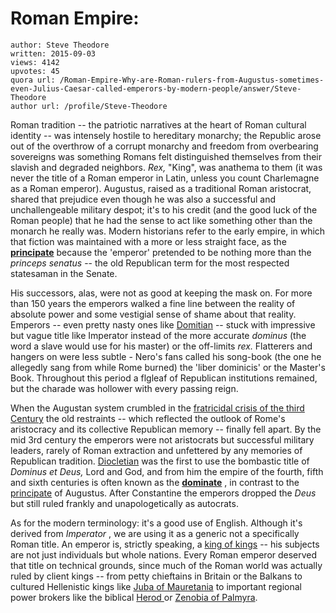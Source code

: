 # Roman Empire: 

	author: Steve Theodore
	written: 2015-09-03
	views: 4142
	upvotes: 45
	quora url: /Roman-Empire-Why-are-Roman-rulers-from-Augustus-sometimes-even-Julius-Caesar-called-emperors-by-modern-people/answer/Steve-Theodore
	author url: /profile/Steve-Theodore


Roman tradition -- the patriotic narratives at the heart of Roman cultural identity -- was intensely hostile to hereditary monarchy; the Republic arose out of the overthrow of a corrupt monarchy and freedom from overbearing sovereigns was something Romans felt distinguished themselves from their slavish and degraded neighbors. _Rex,_ "King", was anathema to them (it was never the title of a Roman emperor in Latin, unless you count Charlemagne as a Roman emperor). Augustus, raised as a traditional Roman aristocrat, shared that prejudice even though he was also a successful and unchallengeable military despot; it's to his credit (and the good luck of the Roman people) that he had the sense to act like something other than the monarch he really was. Modern historians refer to the early empire, in which that fiction was maintained with a more or less straight face, as the __[principate](http://principate)__  because the 'emperor' pretended to be nothing more than the _princeps senatus_  -- the old Republican term for the most respected statesaman in the Senate.

His successors, alas, were not as good at keeping the mask on. For more than 150 years the emperors walked a fine line between the reality of absolute power and some vestigial sense of shame about that reality. Emperors -- even pretty nasty ones like [Domitian](https://en.wikipedia.org/wiki/Domitian) -- stuck with impressive but vague title like Imperator instead of the more accurate _dominus_ (the word a slave would use for his master) or the off-limits _rex._ Flatterers and hangers on were less subtle - Nero's fans called his song-book (the one he allegedly sang from while Rome burned) the 'liber dominicis' or the Master's Book. Throughout this period a flgleaf of Republican institutions remained, but the charade was hollower with every passing reign.

When the Augustan system crumbled in the [fratricidal crisis of the third Century](https://en.wikipedia.org/wiki/Crisis_of_the_Third_Century) the old restraints -- which reflected the outlook of Rome's aristocracy and its collective Republican memory -- finally fell apart. By the mid 3rd century the emperors were not aristocrats but successful military leaders, rarely of Roman extraction and unfettered by any memories of Republican tradition. [Diocletian](https://en.wikipedia.org/wiki/Diocletian) was the first to use the bombastic title of _Dominus et Deus,_ Lord and God, and from him the empire of the fourth, fifth and sixth centuries is often known as the __[dominate](https://en.wikipedia.org/wiki/Dominate)__ , in contrast to the [principate](https://en.wikipedia.org/wiki/Principate) of Augustus. After Constantine the emperors dropped the _Deus_  but still ruled frankly and unapologetically as autocrats.

As for the modern terminology: it's a good use of English. Although it's derived from _Imperator_ , we are using it as a generic not a specifically Roman title. An emperor is, strictly speaking, a [king of kings](https://en.wikipedia.org/wiki/King_of_Kings) -- his subjects are not just individuals but whole nations. Every Roman emperor deserved that title on technical grounds, since much of the Roman world was actually ruled by client kings -- from petty chieftains in Britain or the Balkans to cultured Hellenistic kings like [Juba of Mauretania](https://en.wikipedia.org/wiki/Juba_II) to important regional power brokers like the biblical [Herod ](https://en.wikipedia.org/wiki/Herod_the_Great)or [Zenobia of Palmyra](https://en.wikipedia.org/wiki/Zenobia).

